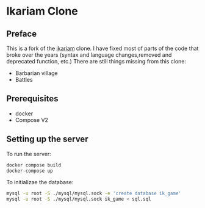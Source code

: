 # Ikariam Clone

## Preface

This is a fork of the [ikariam](https://github.com/advocaite/ikariam) clone.
I have fixed most of parts of the code that broke over the
years (syntax and language changes,removed and deprecated function, etc.)
There are still things missing from this clone:

* Barbarian village
* Battles

## Prerequisites

* docker
* Compose V2

## Setting up the server

To run the server:
```sh
docker compose build
docker-compose up
```

To initializae the database:
```sh
mysql -u root -S ./mysql/mysql.sock -e 'create database ik_game'
mysql -u root -S ./mysql/mysql.sock ik_game < sql.sql
```
